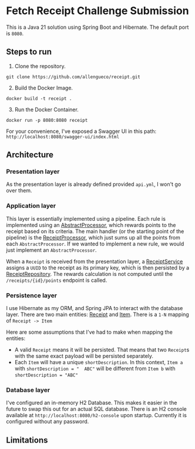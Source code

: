 # Fetch Receipt Challenge Submission
This is a Java 21 solution using Spring Boot and Hibernate. The default port is `8080`. 
## Steps to run
1) Clone the repository.
```shell
git clone https://github.com/allengueco/receipt.git
```

2) Build the Docker Image.
```shell
docker build -t receipt .
```

3) Run the Docker Container.
```shell
docker run -p 8080:8080 receipt
```

For your convenience, I've exposed a Swagger UI in this path: `http://localhost:8080/swagger-ui/index.html`


## Architecture

### Presentation layer
As the presentation layer is already defined provided `api.yml`, I won't go over them.

### Application layer
This layer is essentially implemented using a pipeline. Each rule is implemented using an [AbstractProcessor](./src/main/java/com/allengueco/receipt/processor/AbstractProcessor.java), which rewards points to the receipt based on its criteria.
The main handler (or the starting point of the pipeline) is the [ReceiptProcessor](./src/main/java/com/allengueco/receipt/processor/ReceiptProcessor.java), which just sums up all the points from each `AbstractProcessor`.
If we wanted to implement a new rule, we would just implement an `AbstractProcessor`.

When a `Receipt` is received from the presentation layer, a [ReceiptService](./src/main/java/com/allengueco/receipt/service/ReceiptService.java) assigns a `UUID` to the receipt as its primary key, which is then persisted by a [ReceiptRepository](./src/main/java/com/allengueco/receipt/repository/ReceiptRepository.java).
The rewards calculation is not computed until the `/receipts/{id}/points` endpoint is called.

### Persistence layer
I use Hibernate as my ORM, and Spring JPA to interact with the database layer.
There are two main entities: [Receipt](./src/main/java/com/allengueco/receipt/model/Receipt.java) and [Item](./src/main/java/com/allengueco/receipt/model/Item.java).
There is a `1-N` mapping of `Receipt -> Item`

Here are some assumptions that I've had to make when mapping the entities:
- A valid `Receipt` means it will be persisted. That means that two `Receipt`s with the same exact payload will be persisted separately.
- Each `Item` will have a unique `shortDescription`. In this context, `Item a` with `shortDescription = "  ABC"` will be different from `Item b` with `shortDescription = "ABC"`
### Database layer
I've configured an in-memory H2 Database. This makes it easier in the future to swap this out for an actual SQL database.
There is an H2 console available at `http://localhost:8080/h2-console` upon startup. Currently it is configured without any password.

## Limitations
